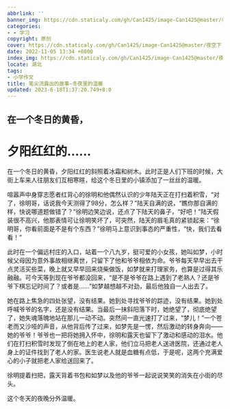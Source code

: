 ```yaml
---
abbrlink: ''
banner_img: https://cdn.staticaly.com/gh/Can1425/image-Can1425@master/夜空下.1vwoibyrwgbk.webp
categories:
- - 学习
copyright: 原创
cover: https://cdn.staticaly.com/gh/Can1425/image-Can1425@master/夜空下.1vwoibyrwgbk.webp
date: 2022-11-05 13:34 +0800
index_img: https://cdn.staticaly.com/gh/Can1425/image-Can1425@master/夜空下.1vwoibyrwgbk.webp
locate: 湖北
tags:
- 小学作文
title: 笔尖流露出的故事-冬夜里的温暖
updated: 2023-6-18T1:37:20.749+8:0
---
```

## 在一个冬日的黄昏，

# 夕阳红红的……

在一个冬日的黄昏，夕阳红红的斜照着冰霜和树木。此时正是人们下班的时候，大街上车来人往朋友们互相寒暄，给这个冬日里的小镇添加了一丝丝的温暖。

喧嚣声中身穿志愿者红背心的徐明和他偶然认识的少年陆天正在打扫着积雪，“对了，徐明哥，话说我今天测得了98分，怎么样？”陆天自满的说，“瞧你那自满的样，快说哪道题做错了？”徐明边笑边说，还点了下陆天的鼻子，“好吧！”陆天假装很不高兴，他那表情可让徐明笑坏了，可突然，陆天的眉毛真的紧锁起来：“徐明哥，你看前面是不是有个东西？”徐明马上意识到事态的严重性，“快，我们去看看！”

此时在一个偏远村庄的入口，站着一个八九岁，挺可爱的小女孩，她叫如梦，小时候父母因为意外事故相继离世，只留下了他和爷爷相依为命。爷爷每天早早出去干点灵活买些菜，晚上就又早早回来烧柴做饭，如梦就来打理家务，也算是过得其乐融融。可今天等到现在爷爷都没回来，“是不是爷爷在路上遇到了老熟人？还是爷爷下棋忘记时间了？或者是……”如梦越想越不对劲，最后他独自一人出去了。

她在路上焦急的四处张望，没有结果。她到处寻找爷爷的踪迹，没有结果。她到处呼喊爷爷的名字，还是没有结果。当最后一抹斜阳落下时，她绝望了，彻底绝望了，她失魂落魄地站在那儿一动不动。突然间一直光速打了过来，“梦儿！”一个苍老而又沙哑的声音，从他背后传了过来，如梦先是一愣，然后激动的转身奔向——她的爷爷！爷爷也一把将她拥入怀中，徐明和露天也留下了激动和感动的泪水。他们在打扫积雪时发现了倒在地上的老人家，他们立马把老人送进医院，还通过老人身上的证件找到了老人的家。医生说老人就是血糖有点低，于是呢，这两个充满爱心的小子就把老人家给送回来了。

徐明提着扫把，露天背着书包和如梦以及他的爷爷一起说说笑笑的消失在小街的尽头。

这个冬天的夜晚分外温暖。
